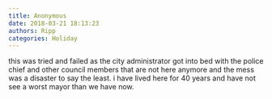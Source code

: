 ```yaml
---
title: Anonymous
date: 2018-03-21 18:13:23
authors: Ripp
categories: Holiday
---
```


 this was tried and failed as the city administrator got into bed with the police chief and other council members that are not here anymore and the mess was a disaster to say the least. i have lived here for 40 years and have not see a worst mayor than we have now.